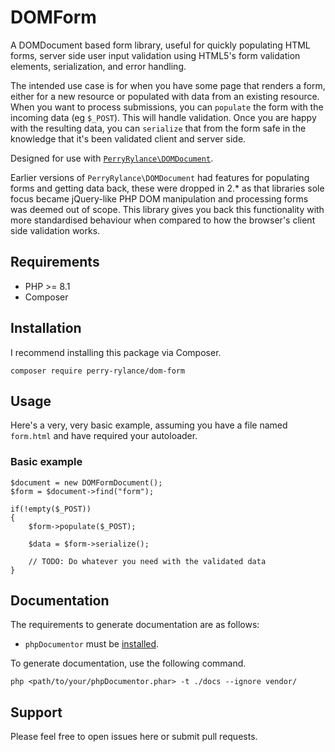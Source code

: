 # DOMForm
A DOMDocument based form library, useful for quickly populating HTML forms, server side user input validation using HTML5's form validation elements, serialization, and error handling.

The intended use case is for when you have some page that renders a form, either for a new resource or populated with data from an existing resource. When you want to process submissions, you can `populate` the form with the incoming data (eg `$_POST`). This will handle validation. Once you are happy with the resulting data, you can `serialize` that from the form safe in the knowledge that it's been validated client and server side.

Designed for use with [`PerryRylance\DOMDocument`](https://packagist.org/packages/perry-rylance/dom-document).

Earlier versions of `PerryRylance\DOMDocument` had features for populating forms and getting data back, these were dropped in 2.* as that libraries sole focus became jQuery-like PHP DOM manipulation and processing forms was deemed out of scope. This library gives you back this functionality with more standardised behaviour when compared to how the browser's client side validation works.

## Requirements
- PHP >= 8.1
- Composer

## Installation
I recommend installing this package via Composer.

`composer require perry-rylance/dom-form`

## Usage
Here's a very, very basic example, assuming you have a file named `form.html` and have required your autoloader.

### Basic example
```
$document = new DOMFormDocument();
$form = $document->find("form");

if(!empty($_POST))
{
	$form->populate($_POST);
	
	$data = $form->serialize();

	// TODO: Do whatever you need with the validated data
}
```

## Documentation
The requirements to generate documentation are as follows:

- `phpDocumentor` must be [installed](https://docs.phpdoc.org/guide/getting-started/installing.html#installation).

To generate documentation, use the following command.

`php <path/to/your/phpDocumentor.phar> -t ./docs --ignore vendor/`

## Support
Please feel free to open issues here or submit pull requests.